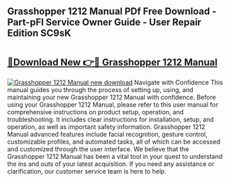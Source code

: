 ## Grasshopper 1212 Manual PDf Free Download - Part-pFI Service Owner Guide - User Repair Edition SC9sK

# <h2><a href="http://bc54779.oget.top/?id=Grasshopper+1212+Manual">🔗Download New 👉🔴 Grasshopper 1212 Manual</a></h2>

[![Grasshopper 1212 Manual new download](https://i.imgur.com/5g1atiW.png)](http://bc54779.oget.top/?id=Grasshopper+1212+Manual)
Navigate with Confidence This manual guides you through the process of setting up, using, and maintaining your new Grasshopper 1212 Manual with confidence. Before using your Grasshopper 1212 Manual, please refer to this user manual for comprehensive instructions on product setup, operation, and troubleshooting. It includes clear instructions for installation, setup, and operation, as well as important safety information. Grasshopper 1212 Manual advanced features include facial recognition, gesture control, customizable profiles, and automated tasks, all of which can be accessed and customized through the user interface. We believe that the Grasshopper 1212 Manual has been a vital tool in your quest to understand the ins and outs of your latest acquisition. If you need any assistance or clarification, our customer service team is here to help.
